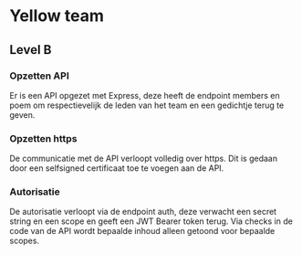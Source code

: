 # Yellow team
## Level B
### Opzetten API
Er is een API opgezet met Express, deze heeft de endpoint members en poem om respectievelijk de leden van het team en een gedichtje terug te geven.
### Opzetten https
De communicatie met de API verloopt volledig over https. Dit is gedaan door een selfsigned certificaat toe te voegen aan de API.
### Autorisatie
De autorisatie verloopt via de endpoint auth, deze verwacht een secret string en een scope en geeft een JWT Bearer token terug. Via checks in de code van de API wordt bepaalde inhoud alleen getoond voor bepaalde scopes.